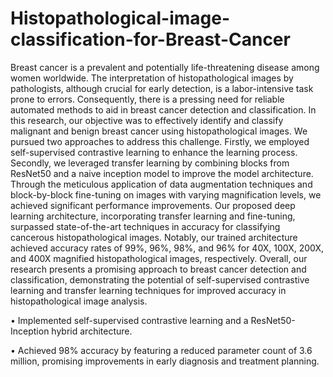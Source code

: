 # Histopathological-image-classification-for-Breast-Cancer
Breast cancer is a prevalent and potentially life-threatening disease among women worldwide. The interpretation of histopathological images by pathologists, although crucial for early detection, is a labor-intensive task prone to errors. Consequently, there is a pressing need for reliable automated methods to aid in breast cancer detection and classification. In this research, our objective was to effectively identify and classify malignant and benign breast cancer using histopathological images. We pursued two approaches to address this challenge. Firstly, we employed self-supervised contrastive learning to enhance the learning process. Secondly, we leveraged transfer learning by combining blocks from ResNet50 and a naive inception model to improve the model architecture. Through the meticulous application of data augmentation techniques and block-by-block fine-tuning on images with varying magnification levels, we achieved significant performance improvements. Our proposed deep learning architecture, incorporating transfer learning and fine-tuning, surpassed state-of-the-art techniques in accuracy for classifying cancerous histopathological images. Notably, our trained architecture achieved accuracy rates of 99%, 96%, 98%, and 96% for 40X, 100X, 200X, and 400X magnified histopathological images, respectively. Overall, our research presents a promising approach to breast cancer detection and classification, demonstrating the potential of self-supervised contrastive learning and transfer learning techniques for improved accuracy in histopathological image analysis.

• Implemented self-supervised contrastive learning and a ResNet50-Inception hybrid architecture.

• Achieved 98% accuracy by featuring a reduced parameter count of 3.6 million, promising improvements 
in early diagnosis and treatment planning.
